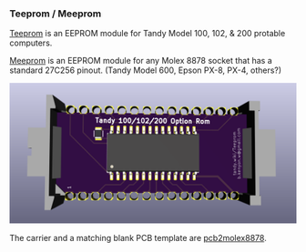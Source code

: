 ### Teeprom / Meeprom

[Teeprom](http://tandy.wiki/Teeprom) is an EEPROM module for Tandy Model 100, 102, & 200 protable computers.

[Meeprom](http://tandy.wiki/Meeprom) is an EEPROM module for any Molex 8878 socket that has a standard 27C256 pinout. (Tandy Model 600, Epson PX-8, PX-4, others?)

![render](Teeprom.png)

The carrier and a matching blank PCB template are [pcb2molex8878](http://github.com/aljex/pcb2molex8878).
